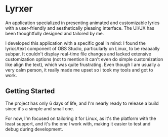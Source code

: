 # Lyrxer

An application specialized in presenting animated and customizable lyrics with a user-friendly and aesthetically pleasing interface. The UI/UX has been thoughtfully designed and tailored by me.

I developed this application with a specific goal in mind: I found the lyrics/text component of OBS Studio, particularly on Linux, to be reaaaally subpar. It couldn't display real-time file changes and lacked extensive customization options (not to mention it can't even do simple customization like align the text), which was quite frustrating. Even though I am usually a very calm person, it really made me upset so i took my tools and got to work.

## Getting Started

The project has only 6 days of life, and I'm nearly ready to release a build since it's a simple and small one.

For now, I'm focused on tailoring it for Linux, as it's the platform with the least support, and it's the one I work with, making it easier to test and debug during development.